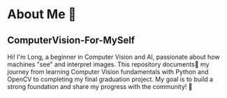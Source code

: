 # About Me 👋
## ComputerVision-For-MySelf
Hi! I'm Long, a beginner in Computer Vision and AI, passionate about how machines "see" and interpret images. This repository documents📂 my journey from learning Computer Vision fundamentals with Python and OpenCV to completing my final graduation project. My goal is to build a strong foundation and share my progress with the community! 🌟
